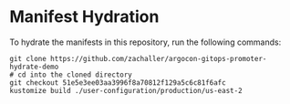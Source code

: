 # Manifest Hydration

To hydrate the manifests in this repository, run the following commands:

```shell
git clone https://github.com/zachaller/argocon-gitops-promoter-hydrate-demo
# cd into the cloned directory
git checkout 51e5e3ee03aa3996f8a70812f129a5c6c81f6afc
kustomize build ./user-configuration/production/us-east-2
```
